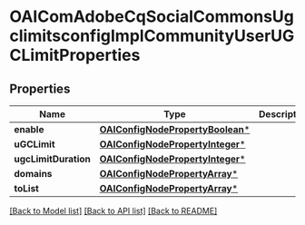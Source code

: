 # OAIComAdobeCqSocialCommonsUgclimitsconfigImplCommunityUserUGCLimitProperties

## Properties
Name | Type | Description | Notes
------------ | ------------- | ------------- | -------------
**enable** | [**OAIConfigNodePropertyBoolean***](OAIConfigNodePropertyBoolean.md) |  | [optional] 
**uGCLimit** | [**OAIConfigNodePropertyInteger***](OAIConfigNodePropertyInteger.md) |  | [optional] 
**ugcLimitDuration** | [**OAIConfigNodePropertyInteger***](OAIConfigNodePropertyInteger.md) |  | [optional] 
**domains** | [**OAIConfigNodePropertyArray***](OAIConfigNodePropertyArray.md) |  | [optional] 
**toList** | [**OAIConfigNodePropertyArray***](OAIConfigNodePropertyArray.md) |  | [optional] 

[[Back to Model list]](../README.md#documentation-for-models) [[Back to API list]](../README.md#documentation-for-api-endpoints) [[Back to README]](../README.md)


